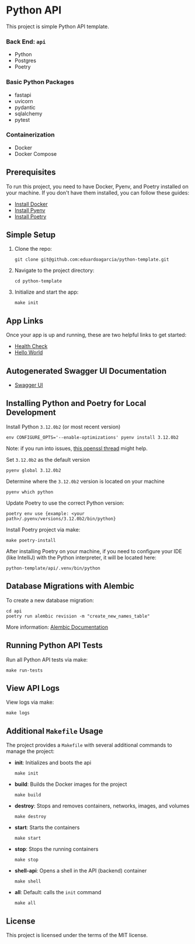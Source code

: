 # Python API

This project is simple Python API template.

### Back End: `api`
- Python
- Postgres
- Poetry

### Basic Python Packages
- fastapi
- uvicorn
- pydantic
- sqlalchemy
- pytest

### Containerization
- Docker
- Docker Compose

## Prerequisites

To run this project, you need to have Docker, Pyenv, and Poetry installed on your machine. If you don't have them
installed, you can follow these guides:

- [Install Docker](https://docs.docker.com/get-docker/)
- [Install Pyenv](https://github.com/pyenv/pyenv?tab=readme-ov-file#installation)
- [Install Poetry](https://python-poetry.org/docs/)

## Simple Setup

1. Clone the repo:
    ```shell
    git clone git@github.com:eduardoagarcia/python-template.git
    ```
2. Navigate to the project directory:
    ```shell
    cd python-template
    ```
3. Initialize and start the app:
    ```shell
    make init
    ```

## App Links
Once your app is up and running, these are two helpful links to get started:
- [Health Check](http://localhost:8000/health-check)
- [Hello World](http://localhost:8000/api/v1/hello/world)

## Autogenerated Swagger UI Documentation
- [Swagger UI](http://localhost:8000/docs)

## Installing Python and Poetry for Local Development

Install Python `3.12.0b2` (or most recent version)
```shell
env CONFIGURE_OPTS='--enable-optimizations' pyenv install 3.12.0b2
```
Note: if you run into issues, [this openssl thread](https://stackoverflow.com/questions/77237751/3-12-install-fails-on-intel-macbook-pro) might help.

Set `3.12.0b2` as the default version
```shell
pyenv global 3.12.0b2
```

Determine where the `3.12.0b2` version is located on your machine
```shell
pyenv which python
```

Update Poetry to use the correct Python version:
```shell
poetry env use {example: <your path>/.pyenv/versions/3.12.0b2/bin/python}
```

Install Poetry project via make:
```shell
make poetry-install
```

After installing Poetry on your machine, if you need to configure your IDE (like IntelliJ) with the Python interpreter, it will be located here:
```text
python-template/api/.venv/bin/python
```

## Database Migrations with Alembic

To create a new database migration:

```shell
cd api
poetry run alembic revision -m "create_new_names_table"
```

More information: [Alembic Documentation](https://alembic.sqlalchemy.org/en/latest/)

## Running Python API Tests

Run all Python API tests via make:
```shell
make run-tests
```

## View API Logs

View logs via make:
```shell
make logs
```

## Additional `Makefile` Usage

The project provides a `Makefile` with several additional commands to manage the project:

- **init**: Initializes and boots the api
    ```shell
    make init
    ```

- **build**: Builds the Docker images for the project
    ```shell
    make build
    ```

- **destroy**: Stops and removes containers, networks, images, and volumes
    ```shell
    make destroy
    ```

- **start**: Starts the containers
    ```shell
    make start
    ```

- **stop**: Stops the running containers
    ```shell
    make stop
    ```

- **shell-api**: Opens a shell in the API (backend) container
    ```shell
    make shell
    ```

- **all**: Default: calls the `init` command
    ```shell
    make all
    ```

## License

This project is licensed under the terms of the MIT license.
